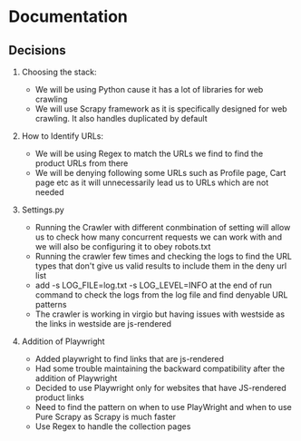 # Documentation

## Decisions

1. Choosing the stack:

   - We will be using Python cause it has a lot of libraries for web crawling
   - We will use Scrapy framework as it is specifically designed for web crawling. It also handles duplicated by default

2. How to Identify URLs:

   - We will be using Regex to match the URLs we find to find the product URLs from there
   - We will be denying following some URLs such as Profile page, Cart page etc as it will unnecessarily lead us to URLs which are not needed

3. Settings.py

   - Running the Crawler with different conmbination of setting will allow us to check how many concurrent requests we can work with and we will also be configuring it to obey robots.txt
   - Running the crawler few times and checking the logs to find the URL types that don't give us valid results to include them in the deny url list
   - add -s LOG_FILE=log.txt -s LOG_LEVEL=INFO at the end of run command to check the logs from the log file and find denyable URL patterns
   - The crawler is working in virgio but having issues with westside as the links in westside are js-rendered

4. Addition of Playwright
   - Added playwright to find links that are js-rendered
   - Had some trouble maintaining the backward compatibility after the addition of Playwright
   - Decided to use Playwright only for websites that have JS-rendered product links
   - Need to find the pattern on when to use PlayWright and when to use Pure Scrapy as Scrapy is much faster
   - Use Regex to handle the collection pages
